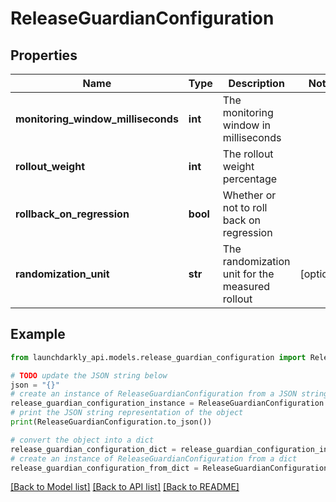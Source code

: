 # ReleaseGuardianConfiguration


## Properties

Name | Type | Description | Notes
------------ | ------------- | ------------- | -------------
**monitoring_window_milliseconds** | **int** | The monitoring window in milliseconds | 
**rollout_weight** | **int** | The rollout weight percentage | 
**rollback_on_regression** | **bool** | Whether or not to roll back on regression | 
**randomization_unit** | **str** | The randomization unit for the measured rollout | [optional] 

## Example

```python
from launchdarkly_api.models.release_guardian_configuration import ReleaseGuardianConfiguration

# TODO update the JSON string below
json = "{}"
# create an instance of ReleaseGuardianConfiguration from a JSON string
release_guardian_configuration_instance = ReleaseGuardianConfiguration.from_json(json)
# print the JSON string representation of the object
print(ReleaseGuardianConfiguration.to_json())

# convert the object into a dict
release_guardian_configuration_dict = release_guardian_configuration_instance.to_dict()
# create an instance of ReleaseGuardianConfiguration from a dict
release_guardian_configuration_from_dict = ReleaseGuardianConfiguration.from_dict(release_guardian_configuration_dict)
```
[[Back to Model list]](../README.md#documentation-for-models) [[Back to API list]](../README.md#documentation-for-api-endpoints) [[Back to README]](../README.md)


